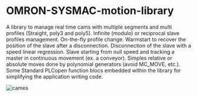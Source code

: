 # OMRON-SYSMAC-motion-library
A library to manage real time cams with multiple segments and multi profiles (Straight, poly3 and poly5). Infinite (modulo) or reciprocal slave profiles management. On-the-fly profile change. Warmstart to recover the position of the slave after a disconnection. Disconnection of the slave with a speed linear regression. Slave starting from null speed and tracking a master in continuous movement (ex. a conveyor). Simples relative or absolute moves done by polynomial generators (avoid MC_MOVE, etc.). Some Standard PLCopen function blocs embedded within the library for simplifying the application writing code.

![cames](https://github.com/user-attachments/assets/b9ffd2e1-940d-4736-a3a2-d0897918b95e)
